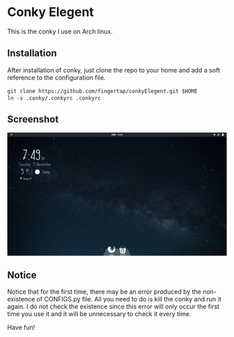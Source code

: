 # Conky Elegent
This is the conky I use on Arch linux.
## Installation
After installation of conky, just clone the repo to your home and add a
soft reference to the configuration file.
```
git clone https://github.com/fingertap/conkyElegent.git $HOME
ln -s .conky/.conkyrc .conkyrc
```

## Screenshot
![conky_screenshot](images/conky_screenshot.png)
## Notice
Notice that for the first time, there may be an error produced by the
non-existence of CONFIGS.py file. 
All you need to do is kill the conky and run it again.
I do not check the existence since this error will only occur the first
time you use it and it will be unnecessary to check it every time.

Have fun!
